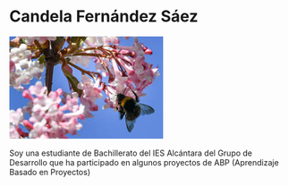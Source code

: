 # Candela Fernández Sáez

![Colegio Las Tejeras](images.jpeg)

Soy una estudiante de Bachillerato del IES Alcántara del Grupo de Desarrollo que ha participado en algunos proyectos de ABP 
(Aprendizaje Basado en Proyectos)
